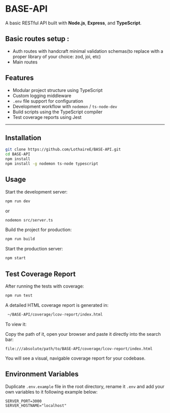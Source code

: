 # BASE-API

A basic RESTful API built with **Node.js**, **Express**, and **TypeScript**.

## Basic routes setup :

-   Auth routes with handcraft minimal validation schemas(to replace with a
    proper library of your choice: zod, joi, etc)
-   Main routes

## Features

-   Modular project structure using TypeScript
-   Custom logging middleware
-   `.env` file support for configuration
-   Development workflow with `nodemon` / `ts-node-dev`
-   Build scripts using the TypeScript compiler
-   Test coverage reports using Jest

---

## Installation

```bash
git clone https://github.com/LothaireE/BASE-API.git
cd BASE-API
npm install
npm install -g nodemon ts-node typescript
```

## Usage

Start the development server:

```bash
npm run dev
```

or

```bash
nodemon src/server.ts
```

Build the project for production:

```bash
npm run build
```

Start the production server:

```bash
npm start
```

## Test Coverage Report

After running the tests with coverage:

```bash
npm run test
```

A detailed HTML coverage report is generated in:

```bash
 ~/BASE-API/coverage/lcov-report/index.html
```

To view it:

Copy the path of it, open your browser and paste it directly into the search
bar:

    file:///absolute/path/to/BASE-API/coverage/lcov-report/index.html

You will see a visual, navigable coverage report for your codebase.

## Environment Variables

Duplicate `.env.example` file in the root directory, rename it `.env` and add
your own variables to it following example below:

```env
SERVER_PORT=3000
SERVER_HOSTNAME="localhost"
```
